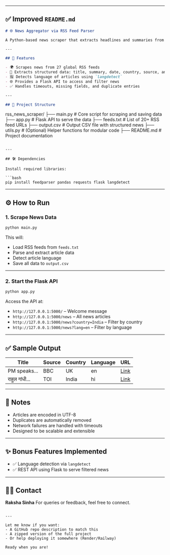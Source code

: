 

---

## ✅ Improved `README.md`

```markdown
# 🌐 News Aggregator via RSS Feed Parser

A Python-based news scraper that extracts headlines and summaries from over 20 countries using public RSS feeds. The data is structured, language-tagged, and served via a Flask API.

---

## 🚀 Features

- 🌍 Scrapes news from 27 global RSS feeds
- 📄 Extracts structured data: title, summary, date, country, source, and link
- 🈯 Detects language of articles using `langdetect`
- 🌐 Provides a Flask API to access and filter news
- ✅ Handles timeouts, missing fields, and duplicate entries

---

## 📁 Project Structure

```

rss\_news\_scraper/
├── main.py          # Core script for scraping and saving data
├── app.py           # Flask API to serve the data
├── feeds.txt        # List of 20+ RSS feed URLs
├── output.csv       # Output CSV file with structured news
├── utils.py         # (Optional) Helper functions for modular code
├── README.md        # Project documentation

````

---

## 🛠 Dependencies

Install required libraries:

```bash
pip install feedparser pandas requests flask langdetect
````

---

## ⚙️ How to Run

### 1. Scrape News Data

```bash
python main.py
```

This will:

* Load RSS feeds from `feeds.txt`
* Parse and extract article data
* Detect article language
* Save all data to `output.csv`

---

### 2. Start the Flask API

```bash
python app.py
```

Access the API at:

* `http://127.0.0.1:5000/` – Welcome message
* `http://127.0.0.1:5000/news` – All news articles
* `http://127.0.0.1:5000/news?country=India` – Filter by country
* `http://127.0.0.1:5000/news?lang=en` – Filter by language

---

## ✅ Sample Output

| Title          | Source | Country | Language | URL                       |
| -------------- | ------ | ------- | -------- | ------------------------- |
| PM speaks...   | BBC    | UK      | en       | [Link](http://bbc.co.uk/) |
| राहुल गांधी... | TOI    | India   | hi       | [Link](http://toi.in/)    |

---

## 📌 Notes

* Articles are encoded in UTF-8
* Duplicates are automatically removed
* Network failures are handled with timeouts
* Designed to be scalable and extensible

---

## ✨ Bonus Features Implemented

* ✅ Language detection via `langdetect`
* ✅ REST API using Flask to serve filtered news

---

## 🙋‍♀️ Contact

**Raksha Sinha**
For queries or feedback, feel free to connect.

```

---

Let me know if you want:
- A GitHub repo description to match this
- A zipped version of the full project
- Or help deploying it somewhere (Render/Railway)

Ready when you are!
```
